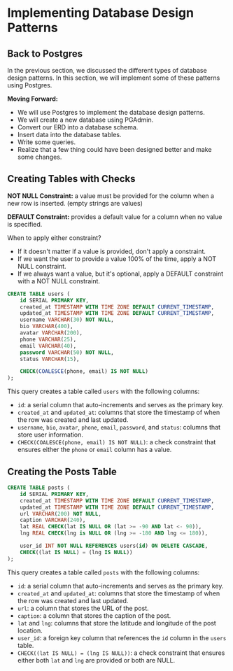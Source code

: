 # Implementing Database Design Patterns

## Back to Postgres

In the previous section, we discussed the different types of database design patterns. In this section, we will implement some of these patterns using Postgres.

**Moving Forward:**

- We will use Postgres to implement the database design patterns.
- We will create a new database using PGAdmin.
- Convert our ERD into a database schema.
- Insert data into the database tables.
- Write some queries.
- Realize that a few thing could have been designed better and make some changes.

## Creating Tables with Checks

**NOT NULL Constraint:** a value must be provided for the column when a new row is inserted.
(empty strings are values)

**DEFAULT Constraint:** provides a default value for a column when no value is specified.

When to apply either constraint?

- If it doesn't matter if a value is provided, don't apply a constraint.
- If we want the user to provide a value 100% of the time, apply a NOT NULL constraint.
- If we always want a value, but it's optional, apply a DEFAULT constraint with a NOT NULL constraint.

```sql
CREATE TABLE users (
	id SERIAL PRIMARY KEY,
	created_at TIMESTAMP WITH TIME ZONE DEFAULT CURRENT_TIMESTAMP,
	updated_at TIMESTAMP WITH TIME ZONE DEFAULT CURRENT_TIMESTAMP,
	username VARCHAR(30) NOT NULL,
	bio VARCHAR(400),
	avatar VARCHAR(200),
	phone VARCHAR(25),
	email VARCHAR(40),
	password VARCHAR(50) NOT NULL,
	status VARCHAR(15),

	CHECK(COALESCE(phone, email) IS NOT NULL)
);
```

This query creates a table called `users` with the following columns:

- `id`: a serial column that auto-increments and serves as the primary key.
- `created_at` and `updated_at`: columns that store the timestamp of when the row was created and last updated.
- `username`, `bio`, `avatar`, `phone`, `email`, `password`, and `status`: columns that store user information.
- `CHECK(COALESCE(phone, email) IS NOT NULL)`: a check constraint that ensures either the `phone` or `email` column has a value.

## Creating the Posts Table

```sql
CREATE TABLE posts (
	id SERIAL PRIMARY KEY,
	created_at TIMESTAMP WITH TIME ZONE DEFAULT CURRENT_TIMESTAMP,
	updated_at TIMESTAMP WITH TIME ZONE DEFAULT CURRENT_TIMESTAMP,
	url VARCHAR(200) NOT NULL,
	caption VARCHAR(240),
	lat REAL CHECK(lat IS NULL OR (lat >= -90 AND lat <- 90)),
	lng REAL CHECK(lng is NULL OR (lng >= -180 AND lng <= 180)),

	user_id INT NOT NULL REFERENCES users(id) ON DELETE CASCADE,
	CHECK((lat IS NULL) = (lng IS NULL))
);
```

This query creates a table called `posts` with the following columns:

- `id`: a serial column that auto-increments and serves as the primary key.
- `created_at` and `updated_at`: columns that store the timestamp of when the row was created and last updated.
- `url`: a column that stores the URL of the post.
- `caption`: a column that stores the caption of the post.
- `lat` and `lng`: columns that store the latitude and longitude of the post location.
- `user_id`: a foreign key column that references the `id` column in the `users` table.
- `CHECK((lat IS NULL) = (lng IS NULL))`: a check constraint that ensures either both `lat` and `lng` are provided or both are NULL.
